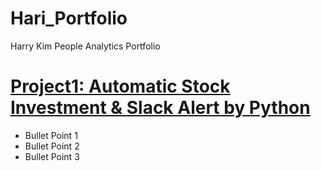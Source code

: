# Hari_Portfolio
Harry Kim People Analytics Portfolio

# [Project1: Automatic Stock Investment & Slack Alert by Python](https://github.com/harikimu/stock_analysis_in_python)
* Bullet Point 1
* Bullet Point 2
* Bullet Point 3
